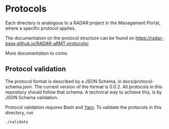 # Protocols

Each directory is analogous to a RADAR project in the Management Portal, where a specific protocol applies.

The documentation on the protocol structure can be found on <https://radar-base.github.io/RADAR-aRMT-protocols/>.

More documentation to come.

## Protocol validation

The protocol format is described by a JSON Schema, in docs/protocol-schema.json. The current version of the format is 0.0.2. All protocols in this repository should follow that schema. A technical way to achieve this, is by JSON Schema validation.

Protocol validation requires Bash and [Yarn](https://yarnpkg.com/lang/en/docs/install). To validate the protocols in this directory, run
```shell
./validate
```

